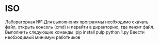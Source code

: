 # ISO
Лабораторная №1
Для выполнения программы необходимо скачать файл, открыть консоль (cmd) и перейти в директорию, где лежит файл.
Выполнить следующие команды:
pip install pulp
python 1.py
Ввести необходимый минимум работников
